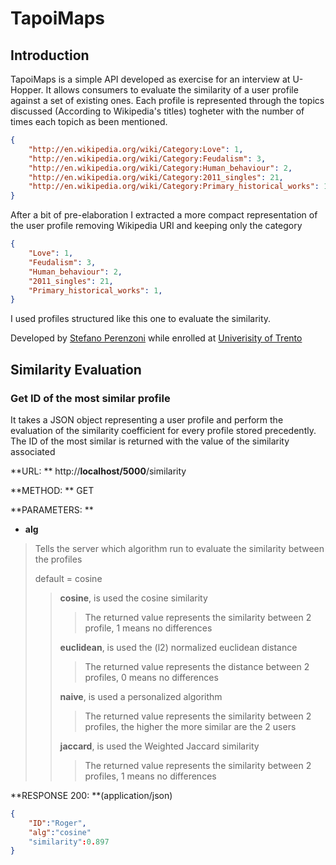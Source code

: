 # TapoiMaps

## Introduction

TapoiMaps is a simple API developed as exercise for an interview at U-Hopper.
It allows consumers to evaluate the similarity of a user profile against a set of existing ones.
Each profile is represented through the topics discussed (According to Wikipedia's titles) togheter with the number of times each topich as been mentioned.

```json
{
    "http://en.wikipedia.org/wiki/Category:Love": 1,
    "http://en.wikipedia.org/wiki/Category:Feudalism": 3,
    "http://en.wikipedia.org/wiki/Category:Human_behaviour": 2,
    "http://en.wikipedia.org/wiki/Category:2011_singles": 21,
    "http://en.wikipedia.org/wiki/Category:Primary_historical_works": 1,
}
```

After a bit of pre-elaboration I extracted a more compact representation of the user profile removing Wikipedia URI and keeping only the category

```json
{
    "Love": 1,
    "Feudalism": 3,
    "Human_behaviour": 2,
    "2011_singles": 21,
    "Primary_historical_works": 1,
}
```

I used profiles structured like this one to evaluate the similarity.




Developed by [Stefano Perenzoni]('mailto:stefano.perenzoni@gmai.com']) while enrolled at [Univerisity of Trento]( https://www.unitn.it/ )



## Similarity Evaluation

### Get ID of the most similar profile

It takes a JSON object representing a user profile and perform the evaluation of the similarity coefficient  for  every profile stored precedently.
The ID of the most similar is returned with the value of the similarity associated


**URL: ** http://**localhost/5000**/similarity

**METHOD: ** GET

**PARAMETERS: **


+ **alg**
> Tells the server which algorithm run to evaluate the similarity between the profiles
>
> default = cosine
>
> > **cosine**, is used the cosine similarity
> >
> > >The returned value represents the similarity between 2 profile, 1 means no differences
> >
> > **euclidean**, is used the (l2) normalized euclidean distance
> > > The returned value represents the distance between 2 profiles, 0 means no differences
> >
> > **naive**, is used a personalized algorithm
> >
> > >The returned value represents the similarity between 2 profiles, the higher the more similar are the 2 users
> >
> > **jaccard**, is used the Weighted Jaccard similarity
> >
> > >The returned value represents the similarity between 2 profiles, 1 means no differences



**RESPONSE 200: **(application/json)

```json
{
	"ID":"Roger",
    "alg":"cosine"
    "similarity":0.897
}
```












